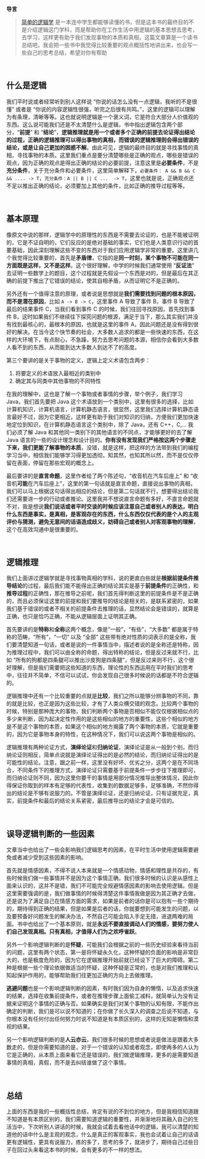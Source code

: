 **导言**
> [简单的逻辑学](https://book.douban.com/subject/24754537/) 是一本连中学生都能够读懂的书，但是这本书的最终目的不是介绍逻辑这门学科，而是帮助你在工作生活中用逻辑的基本思想去思考，去学习，这样更有助于我们发现事物的本质和真相，这篇文章算是一个读书总结吧，我会把一些书中我觉得比较重要的观点概括性地讲出来，也会写一些自己的思考总结，希望对你有帮助

<br>

## 什么是逻辑
我们平时说或者经常听到别人这样说 “你说的话怎么没有一点逻辑，我听的不是很懂” 或者是 “你说的内容逻辑性很强，听完之后很有共鸣。”，这里的逻辑可以理解为有条理，清晰等等。这也就说明逻辑是一个褒义词，它是符合大部分人价值观的东西。这么说可能我们还是不太清楚什么是逻辑，书中指出逻辑包含两个部分，“**前提**” 和 “**结论**”，**逻辑推理就是用一个或者多个正确的前提去论证得出结论的过程，正确的逻辑推理可以得出事物的真相，而错误的逻辑推理则会得出错误的结论，或是让自己更加的困惑不解**。由此可见，逻辑的最终目的就是寻找事情的真相，寻找事物的本质。这里我们重点是要分清楚哪些是正确的观点，哪些是错误的观点，因为正确的观点是得出正确的结论的必要前提，注意这里是**必要条件**，不是**充分条件**，关于充分条件和必要条件，这里简单解释下，`必要条件： A && B && C && .... -> T`，`充分条件：A || B || C ...  -> T`，这里也就是说，正确观点还不足以推出正确的结论，必须要加上其他的条件，比如正确的推导过程等等。

<br>

## 基本原理
像原文中说的那样，逻辑学中的原理性的东西是不需要去论证的，也是不能被证明的，它是不证自明的，它们反应的是绝对基础的事实，它们也是人类意识行动的首要基础，因此深刻理解这些不变的东西对于我们应用逻辑学非常的重要。这里讲几个我觉得比较重要的，首先是**矛盾律**，它指的是**同一时刻，某个事物不可能在同一方面既是这样，又不是这样**。这个很好理解，中学的时候我们通常使用 “**反证法**” 去证明一些数学上的题目，这个过程就是先假设一个东西是对的，但是最后在其正确的前提下推出了它错误的结论，使其自相矛盾，从而证明它不是正确的。

另外还有一个值得注意的原理，或者说是思想就是**我们需要找到问题的根本原因，而不是潜在原因**，比如 `A -> B -> C`，这里事件 A 导致了事件 B，事件 B 导致了最后的结果事件 C，当我们看到事件 C 的时候，我们往回寻找原因，首先找到事件 B，这时如果我们不继续往下探究问题的根源，满足于当下，那么其实我们并没有找到最核心的，最根本的原因，也就是这里的事件 A，因此问题还是没有得到很好的解决。在当今这个快节奏的社会，大多数人追求的都是一些快速的东西，在这样的大环境下，有点耐心，不急躁，努力去思考问题的本源，相信你会看到大多数人看不到的东西，从而能到达大多数人到达不了的高度。

第三个要讲的是关于事物的定义，逻辑上定义术语包含两步：
1. 将要定义的术语放入最相近的类别中
2. 确定其与同类中其他事物的不同特性

在我的理解中，这也是了解一个事物或者事情的步骤，举个例子，我们学习 Java，我们首先要把 Java 这个术语放到一个类别中，这里有很多的选择，比如计算机知识，计算机语言，计算机静态语言，很显然，这里我们选择计算机静态语言最好不过，因为它更相近，这样更有助于我们对知识的归纳，方便我们更加快速地定位到知识，在计算机静态语言这个类别中，除了 Java，还有 C++，C,... 我们必须了解 Java 和其他同一类别下的其他语言的不同点，才能够更好的去了解 Java 语言的一些的设计理念和设计目的。**你有没有发现我们严格按这两个步骤走下来，我们更能了解事物的本质**，没错，就是这样，把这样的方法带到我们的编程学习当中，相信我们能够学习得更加透彻，知其然，也知其所以然，而不是仅仅停留在表面，停留在那些宏观的概念上。

最后要讲的是**直言命题**，这里作者给了两个陈述句，“收音机在汽车后座上” 和 “收音机**可能**在汽车后座上”，这里的第一句话就是直言命题，直接说出事物的真相，我们可以马上根据这句话得出相应的结论，但是第二句话就不行，想要得出结论我们还需要进一步的行动或者推论。这里我并不想说直言命题有多好，不直言命题就不对，我是想说**我们说话或者平时交谈的时候应该注意自己或者别人的表达，明白什么东西是事实，是真相，是客观存在的东西，什么东西仅仅代表的是个人的主观评价与猜测，避免无意间的话语造成歧义，妨碍自己或者别人对客观事物的理解**，这个在高效沟通中是很重要的。

<br>

## 逻辑推理
我们上面讲过逻辑学就是寻找事物真相的学科，说的更直白些就是**根据前提条件推导结论**的过程，最后我们能不能得出正确的结论其实是基于**前提条件**的正确性，和**推导过程**的正确性，那在推导之前呢，我们首先得判断这里的前提条件是不是正确的，而且必须保证这里的前提和我们要推导的结论是相关的，是联系紧密的，如果我们基于错误的或者不相关的前提条件去推理的话，显然结论会是错误的，就算是正确，也只是恰巧正确，不能从逻辑层面上证明其正确。

首先要讲的是**特称**和**全称**这两个概念，像是“一般”，“有些”，“大多数” 都是属于特称的范畴，“所有”，“一切” 以及 “全部” 这些带有绝对性质的词表示的是全称，我们要清楚知道一句话，或者是说的一件事情当中，描述者说的是全称还是特称，因为推理过程中，我们可以由全称的命题，得出特称的结论，但是反过来就不行，比如 “所有的狗都是四条腿可以推出沙皮狗是四条腿”，但是反过来则不行，这个很好理解，但是我们需要把这些知道的东西，理论性的东西运用在平时我们的思考中，往往并不简单，不信可以试试，你会发现自己很多时候说的话都是不符合逻辑的。

逻辑推理中还有一个比较重要的点就是**比较**，我们之所以能够分辨事物的不同，靠的就是比较，也正是因为这些比较，才有了人类众横交错的观念。比较两个事物的时候，特别是那种庞大的事物，我们判断两个事物是否相似不能仅仅根据相似点的多少来判断，因为起决定性作用的是这些相似的地方的重要性，这些个相似的地方是不是这个事物的本质，如果这个相似的地方揭露了两个事物的本质，它就是重要的，因为它是事物本身的特性，在这种情况下，我们可以说这两个事物是相似的。

逻辑推理有两种论证方式，**演绎论证**和**归纳论证**，演绎论证是从一般到个别，而归纳论证则相反，简单点说就是演绎论证得出的是必然的结论，而归纳论证得出的是可能性的结论。注意，跟之前一样，这里没有好坏、优劣之分，这两个是在不同场合，不同条件下的推理方式，演绎论证只需要基于前提条件一步步往下推理即可，而归纳论证则不同，因为这里你要干的事情是用部分情况推导出整体情况，因此你得保证你取到的样本有足够的代表性，收集到的数据足够多，足够准确，不然你得出的结论是不够有说服力的。不管是演绎论证，还是归纳论证，只有证据充足，真实，前提条件和最后的结论关系紧密，最后推导出的结论才会是可信的。

<br>

## 误导逻辑判断的一些因素
文章当中也给出了一些会影响我们逻辑思考的因素，在平时生活中使用逻辑需要避免或者减少受到这些因素的影响。

首先就是情感因素，不得不说人本来就是一个情感动物，情感和理性是共存的，有些时候我们做一些事情并不是因为这个事情正确，我们很多时候的认识是从感性上面来认识的，这并不是错，我们不可能完全规避情感因素的影响去使用逻辑。但是这里需要强调的是，我们做事情的时候得清楚这件事情我做是因为其正确才去做，还是说为了满足自己在情感方面的需求，如果是前者的话你是可以抱有一些个期待的，期待得到正确的结果，但是如果是后者的话，你就要想到可能发生的问题，以及要预备好问题发生的解决办法，不然自己可能会陷入手足无措，进退两难的局面。书中也给出了一个基本原则，就是**永远不要直接调动人们的情感，要努力使人们自己发现真相。只有真相，才值得人们为之欢呼雀跃**。

另外一个影响逻辑判断的是**怀疑**，可能我们会根据之前的一些历史经验来看待当前的问题，这里有两个状态，第一是将怀疑永久化，这种怀疑的负面的影响是非常巨大的，也是极度危险的，因为它在逻辑推理开始前就已经设下了巨大的障碍。第二种是根据一些个理论依据做适当的怀疑，这种怀疑是正常的，也是对我们推理和认知起保护作用的，能够帮助我们往更加正确的方向上去做推理。

**逃避问题**也是一个影响逻辑判断的因素，有时我们因为自身的懒惰，以及追求快速的结果，选择在收集前提条件，或者在推理步骤上面偷工减料，就简单认为没有证据来证明这个事情的正确与否。如果确实是我们对某个事物的认知有限，不能作出确定的判断，我们是可以说不知道的；在你做了长久深入的调查之后说不知道，与你根本没有任何付出任何努力时说不知道是有本质区别的，这样的无知是懒惰和漠视的结果。

另一个影响逻辑判断的是**人云亦云**，我们很多时候的思想或者说是做法是跟着大多数走的，但是你需要知道的是，对于一个错误的认知或者观念，即使再多的人认为它是正确的，从本质上面来看它还是错误的，我们做逻辑推理，更多的是需要知道事情的真相，真假，而不是去纠结谁做了这个事情。

<br>

## 总结
上面的东西是我的一些概括性总结，肯定有说的不到位的地方，但是我相信知道跟不知道是有本质区别的，我们需要知道逻辑的重要性，并渐渐地将其融入自己的生活当中，下次听别人讲话的时候，我就会试着去看他话中的逻辑，我可以清楚的知道他的话中什么是主观的观念，什么是真正的客观事实，我也会试着让自己的话语更有逻辑性，更具有说服力，练的多了，思考的多了，就进步了，期待自己过些日子在回过头来看这本书的时候，会有更多的不一样的想法。

